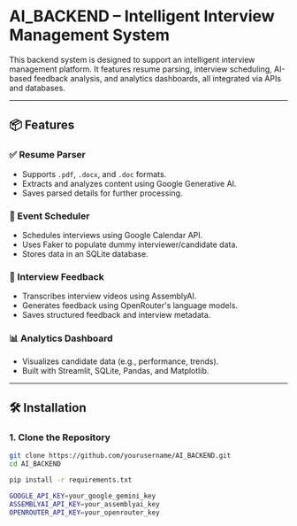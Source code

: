 # AI_BACKEND – Intelligent Interview Management System

This backend system is designed to support an intelligent interview management platform. It features resume parsing, interview scheduling, AI-based feedback analysis, and analytics dashboards, all integrated via APIs and databases.

---

## 📦 Features

### ✅ Resume Parser
- Supports `.pdf`, `.docx`, and `.doc` formats.
- Extracts and analyzes content using Google Generative AI.
- Saves parsed details for further processing.

### 📅 Event Scheduler
- Schedules interviews using Google Calendar API.
- Uses Faker to populate dummy interviewer/candidate data.
- Stores data in an SQLite database.

### 🎤 Interview Feedback
- Transcribes interview videos using AssemblyAI.
- Generates feedback using OpenRouter's language models.
- Saves structured feedback and interview metadata.

### 📊 Analytics Dashboard
- Visualizes candidate data (e.g., performance, trends).
- Built with Streamlit, SQLite, Pandas, and Matplotlib.

---

## 🛠️ Installation

### 1. Clone the Repository
```bash
git clone https://github.com/yourusername/AI_BACKEND.git
cd AI_BACKEND

pip install -r requirements.txt

GOOGLE_API_KEY=your_google_gemini_key
ASSEMBLYAI_API_KEY=your_assemblyai_key
OPENROUTER_API_KEY=your_openrouter_key

```
